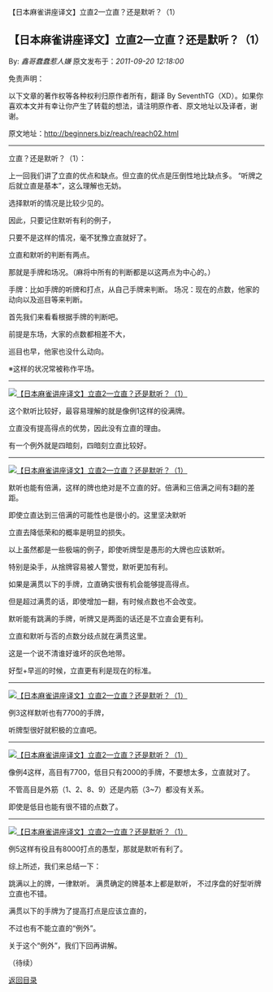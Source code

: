【日本麻雀讲座译文】立直2—立直？还是默听？（1）
## 【日本麻雀讲座译文】立直2—立直？还是默听？（1）

By: *鑫哥蠢蠢惹人嫌* 原文发布于：*2011-09-20 12:18:00*

免责声明：

以下文章的著作权等各种权利归原作者所有，翻译 By
SeventhTG（XD）。如果你喜欢本文并有幸让你产生了转载的想法，请注明原作者、原文地址以及译者，谢谢。

原文地址：http://beginners.biz/reach/reach02.html

------------------------------------------------------------------------------------

立直？还是默听？（1）：

上一回我们讲了立直的优点和缺点。但立直的优点是压倒性地比缺点多。
“听牌之后就立直是基本”，这么理解也无妨。

选择默听的情况是比较少见的。

因此，只要记住默听有利的例子，

只要不是这样的情况，毫不犹豫立直就好了。

立直和默听的判断有两点。

那就是手牌和场况。（麻将中所有的判断都是以这两点为中心的。）

手牌：比如手牌的听牌和打点，从自己手牌来判断。
场况：现在的点数，他家的动向以及巡目等来判断。

首先我们来看看根据手牌的判断吧。

前提是东场，大家的点数都相差不大，

巡目也早，他家也没什么动向。

&#8251;这样的状况常被称作平场。

------------------------------------------------------------------------------------
[![【日本麻雀讲座译文】立直2&mdash;立直？还是默听？（1）](http://s12.sinaimg.cn/middle/7f78b76fgad57fce05ebb&amp;690)](http://photo.blog.sina.com.cn/showpic.html#blogid=7f78b76f0100x545&url=http://s12.sinaimg.cn/orignal/7f78b76fgad57fce05ebb)

这个默听比较好，最容易理解的就是像例1这样的役满牌。

立直没有提高得点的优势，因此没有立直的理由。

有一个例外就是四暗刻，四暗刻立直比较好。

------------------------------------------------------------------------------------
[![【日本麻雀讲座译文】立直2&mdash;立直？还是默听？（1）](http://s1.sinaimg.cn/middle/7f78b76fgad58068184a0&amp;690)](http://photo.blog.sina.com.cn/showpic.html#blogid=7f78b76f0100x545&url=http://s1.sinaimg.cn/orignal/7f78b76fgad58068184a0)

默听也能有倍满，这样的牌也绝对是不立直的好。倍满和三倍满之间有3翻的差距。

即使立直达到三倍满的可能性也是很小的。这里坚决默听

立直去降低荣和的概率是明显的损失。

以上虽然都是一些极端的例子，即使听牌型是愚形的大牌也应该默听。

特别是染手，从捨牌容易被人警觉，默听更加有利。

如果是满贯以下的手牌，立直确实很有机会能够提高得点。

但是超过满贯的话，即使增加一翻，有时候点数也不会改变。

默听能有跳满的手牌，听牌又是两面的话还是不立直会更有利。

立直和默听与否的点数分歧点就在满贯这里。

这是一个说不清谁好谁坏的灰色地带。

好型+早巡的时候，立直更有利是现在的标准。

------------------------------------------------------------------------------------
[![【日本麻雀讲座译文】立直2&mdash;立直？还是默听？（1）](http://s6.sinaimg.cn/middle/7f78b76fgad583437cfd5&amp;690)](http://photo.blog.sina.com.cn/showpic.html#blogid=7f78b76f0100x545&url=http://s6.sinaimg.cn/orignal/7f78b76fgad583437cfd5)

例3这样默听也有7700的手牌，

听牌型很好就积极的立直吧。

------------------------------------------------------------------------------------
[![【日本麻雀讲座译文】立直2&mdash;立直？还是默听？（1）](http://s1.sinaimg.cn/middle/7f78b76fgad583e431bf0&amp;690)](http://photo.blog.sina.com.cn/showpic.html#blogid=7f78b76f0100x545&url=http://s1.sinaimg.cn/orignal/7f78b76fgad583e431bf0)

像例4这样，高目有7700，低目只有2000的手牌，不要想太多，立直就对了。

不管高目是外筋（1、2、8、9）还是内筋（3~7）都没有关系。

即使是低目也能有很不错的点数了。

------------------------------------------------------------------------------------
[![【日本麻雀讲座译文】立直2&mdash;立直？还是默听？（1）](http://s9.sinaimg.cn/middle/7f78b76fgad58474d96b8&amp;690)](http://photo.blog.sina.com.cn/showpic.html#blogid=7f78b76f0100x545&url=http://s9.sinaimg.cn/orignal/7f78b76fgad58474d96b8)

例5这样有役且有8000打点的愚型，那就是默听有利了。

综上所述，我们来总结一下：

跳满以上的牌，一律默听。
满贯确定的牌基本上都是默听，
不过序盘的好型听牌立直也不错。

满贯以下的手牌为了提高打点是应该立直的，

不过也有不能立直的“例外”。

关于这个“例外”，我们下回再讲解。

（待续）

[返回目录](index.html)
